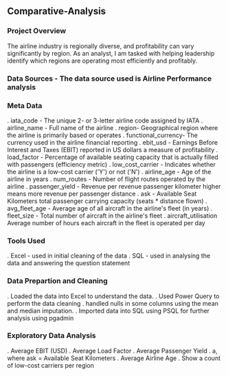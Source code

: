 ## Comparative-Analysis

### Project Overview
The airline industry is regionally diverse, and profitability can vary significantly by region. As an analyst, I am tasked with helping leadership identify which regions are operating most efficiently and profitably.

### Data Sources - The data source used is Airline Performance analysis

### Meta Data
. iata_code - The unique 2- or 3-letter airline code assigned by IATA
. airline_name - Full name of the airline
. region- Geographical region where the airline is primarily based or operates
. functional_currency- The currency used in the airline financial reporting
. ebit_usd - Earnings Before Interest and Taxes (EBIT) reported in US dollars  a measure of profitability
. load_factor - Percentage of available seating capacity that is actually filled with passengers (efficiency metric)
. low_cost_carrier - Indicates whether the airline is a low-cost carrier ('Y') or not ('N')
. airline_age - Age of the airline in years
. num_routes - Number of flight routes operated by the airline
. passenger_yield	- Revenue per revenue passenger kilometer  higher means more revenue per passenger distance
. ask - Available Seat Kilometers total passenger carrying capacity (seats * distance flown)
. avg_fleet_age - Average age of all aircraft in the airline's fleet (in years)
. fleet_size - Total number of aircraft in the airline's fleet
. aircraft_utilisation  Average number of hours each aircraft in the fleet is operated per day


### Tools Used
. Excel - used in initial cleaning of the data
. SQL - used in analysing the data and answering the question statement

### Data Prepartion and Cleaning
. Loaded the data into Excel to understand the data.
. Used Power Query to perform the data cleaning
    . handled nulls in some columns using the mean and median imputation.
. Imported data into SQL using PSQL for further analysis using pgadmin

### Exploratory Data Analysis
. Average EBIT (USD)
. Average Load Factor
. Average Passenger Yield
. a, where ask = Available Seat Kilometers
. Average Airline Age
. Show a count of low-cost carriers per region

